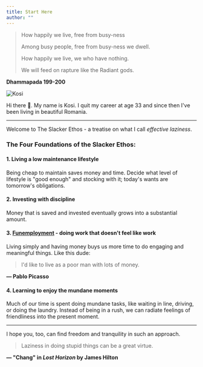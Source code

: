 ```yaml
---
title: Start Here
author: ""
---
```

> How happily we live, free from busy-ness
>
> Among busy people, free from busy-ness we dwell.
>
> How happily we live, we who have nothing.
>
> We will feed on rapture like the Radiant gods.
>
**Dhammapada 199-200**

![Kosi](/profile.jpg)

Hi there &#x1F44B;. My name is Kosi. I quit my career at age 33 and since then I've been living in beautiful Romania.

---

Welcome to The Slacker Ethos - a treatise on what I call *effective laziness*.

### The Four Foundations of the Slacker Ethos:

#### 1. Living a low maintenance lifestyle

Being cheap to maintain saves money and time. Decide what level of lifestyle is "good enough" and stocking with it; today's wants are tomorrow's obligations.

#### 2. Investing with discipline

Money that is saved and invested eventually grows into a substantial amount.

#### 3. [Funemployment](https://www.investopedia.com/terms/f/funemployment.asp) - doing work that doesn't feel like work

Living simply and having money buys us more time to do engaging and meaningful things. Like this dude:

> I'd like to live as a poor man with lots of money.
>
**&mdash; Pablo Picasso**

#### 4. Learning to enjoy the mundane moments

Much of our time is spent doing mundane tasks, like waiting in line, driving, or doing the laundry. Instead of being in a rush, we can radiate feelings of friendliness into the present moment.

---

I hope you, too, can find freedom and tranquility in such an approach.

> Laziness in doing stupid things can be a great virtue.
>
**&mdash; "Chang" in *Lost Horizon* by James Hilton**

